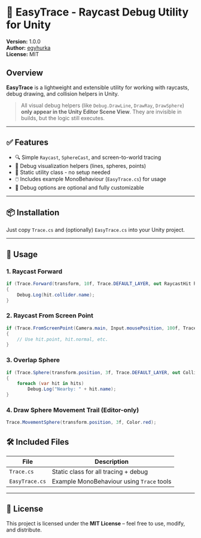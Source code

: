# 🎯 EasyTrace - Raycast Debug Utility for Unity

**Version:** 1.0.0  
**Author:** [egyhurka](https://github.com/egyhurka)  
**License:** MIT

## Overview

**EasyTrace** is a lightweight and extensible utility for working with raycasts, debug drawing, and collision helpers in Unity.

> All visual debug helpers (like `Debug.DrawLine`, `DrawRay`, `DrawSphere`) **only appear in the Unity Editor Scene View**. They are invisible in builds, but the logic still executes.

---

## ✅ Features

- 🔍 Simple `Raycast`, `SphereCast`, and screen-to-world tracing
- 🧠 Debug visualization helpers (lines, spheres, points)
- 🧱 Static utility class - no setup needed
- 🖱️ Includes example MonoBehaviour (`EasyTrace.cs`) for usage
- 🎨 Debug options are optional and fully customizable

---

## 📦 Installation

Just copy `Trace.cs` and (optionally) `EasyTrace.cs` into your Unity project.

---

## 📘 Usage

### 1. Raycast Forward

```csharp
if (Trace.Forward(transform, 10f, Trace.DEFAULT_LAYER, out RaycastHit hit, true))
{
    Debug.Log(hit.collider.name);
}
```

### 2. Raycast From Screen Point

```csharp
if (Trace.FromScreenPoint(Camera.main, Input.mousePosition, 100f, Trace.DEFAULT_LAYER, out RaycastHit hit, true))
{
    // Use hit.point, hit.normal, etc.
}
```

### 3. Overlap Sphere

```csharp
if (Trace.Sphere(transform.position, 3f, Trace.DEFAULT_LAYER, out Collider[] hits, true))
{
    foreach (var hit in hits)
        Debug.Log("Nearby: " + hit.name);
}
```

### 4. Draw Sphere Movement Trail (Editor-only)

```csharp
Trace.MovementSphere(transform.position, 3f, Color.red);
```

## 🛠️ Included Files

| File          | Description                                  |
|---------------|----------------------------------------------|
| `Trace.cs`    | Static class for all tracing + debug         |
| `EasyTrace.cs`| Example MonoBehaviour using `Trace` tools    |

---

## 📄 License

This project is licensed under the **MIT License** – feel free to use, modify, and distribute.
